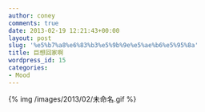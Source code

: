 ```yaml
---
author: coney
comments: true
date: 2013-02-19 12:21:43+00:00
layout: post
slug: '%e5%b7%a8%e6%83%b3%e5%9b%9e%e5%ae%b6%e5%95%8a'
title: 巨想回家啊
wordpress_id: 15
categories:
- Mood
---
```

{% img /images/2013/02/未命名.gif %}

